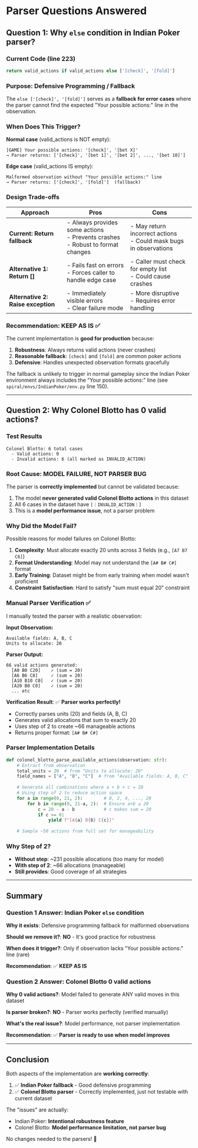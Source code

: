 # Parser Questions Answered

## Question 1: Why `else` condition in Indian Poker parser?

### Current Code (line 223)
```python
return valid_actions if valid_actions else ['[check]', '[fold]']
```

### Purpose: Defensive Programming / Fallback

The `else ['[check]', '[fold]']` serves as a **fallback for error cases** where the parser cannot find the expected "Your possible actions:" line in the observation.

### When Does This Trigger?

**Normal case** (valid_actions is NOT empty):
```
[GAME] Your possible actions: '[check]', '[bet X]'
→ Parser returns: ['[check]', '[bet 1]', '[bet 2]', ..., '[bet 10]']
```

**Edge case** (valid_actions IS empty):
```
Malformed observation without "Your possible actions:" line
→ Parser returns: ['[check]', '[fold]']  (fallback)
```

### Design Trade-offs

| Approach | Pros | Cons |
|----------|------|------|
| **Current: Return fallback** | - Always provides some actions<br>- Prevents crashes<br>- Robust to format changes | - May return incorrect actions<br>- Could mask bugs in observations |
| **Alternative 1: Return []** | - Fails fast on errors<br>- Forces caller to handle edge case | - Caller must check for empty list<br>- Could cause crashes |
| **Alternative 2: Raise exception** | - Immediately visible errors<br>- Clear failure mode | - More disruptive<br>- Requires error handling |

### Recommendation: **KEEP AS IS** ✅

The current implementation is **good for production** because:
1. **Robustness**: Always returns valid actions (never crashes)
2. **Reasonable fallback**: `[check]` and `[fold]` are common poker actions
3. **Defensive**: Handles unexpected observation formats gracefully

The fallback is unlikely to trigger in normal gameplay since the Indian Poker environment always includes the "Your possible actions:" line (see `spiral/envs/IndianPoker/env.py` line 150).

---

## Question 2: Why Colonel Blotto has 0 valid actions?

### Test Results
```
Colonel Blotto: 6 total cases
  - Valid actions: 0
  - Invalid actions: 6 (all marked as INVALID_ACTION)
```

### Root Cause: **MODEL FAILURE, NOT PARSER BUG**

The parser is **correctly implemented** but cannot be validated because:
1. The model **never generated valid Colonel Blotto actions** in this dataset
2. All 6 cases in the dataset have `[｜INVALID_ACTION｜]`
3. This is a **model performance issue**, not a parser problem

### Why Did the Model Fail?

Possible reasons for model failures on Colonel Blotto:

1. **Complexity**: Must allocate exactly 20 units across 3 fields (e.g., `[A7 B7 C6]`)
2. **Format Understanding**: Model may not understand the `[A# B# C#]` format
3. **Early Training**: Dataset might be from early training when model wasn't proficient
4. **Constraint Satisfaction**: Hard to satisfy "sum must equal 20" constraint

### Manual Parser Verification ✅

I manually tested the parser with a realistic observation:

**Input Observation:**
```
Available fields: A, B, C
Units to allocate: 20
```

**Parser Output:**
```
66 valid actions generated:
  [A0 B0 C20]    ✓ (sum = 20)
  [A6 B6 C8]     ✓ (sum = 20)
  [A10 B10 C0]   ✓ (sum = 20)
  [A20 B0 C0]    ✓ (sum = 20)
  ... etc
```

**Verification Result**: ✅ **Parser works perfectly!**
- Correctly parses units (20) and fields (A, B, C)
- Generates valid allocations that sum to exactly 20
- Uses step of 2 to create ~66 manageable actions
- Returns proper format: `[A# B# C#]`

### Parser Implementation Details

```python
def colonel_blotto_parse_available_actions(observation: str):
    # Extract from observation
    total_units = 20  # from "Units to allocate: 20"
    field_names = ["A", "B", "C"]  # from "Available fields: A, B, C"
    
    # Generate all combinations where a + b + c = 20
    # Using step of 2 to reduce action space
    for a in range(0, 21, 2):        # 0, 2, 4, ..., 20
        for b in range(0, 21-a, 2):  # Ensure a+b ≤ 20
            c = 20 - a - b           # c makes sum = 20
            if c >= 0:
                yield f"[A{a} B{b} C{c}]"
    
    # Sample ~50 actions from full set for manageability
```

### Why Step of 2?

- **Without step**: ~231 possible allocations (too many for model)
- **With step of 2**: ~66 allocations (manageable)
- **Still provides**: Good coverage of all strategies

---

## Summary

### Question 1 Answer: Indian Poker `else` condition

**Why it exists**: Defensive programming fallback for malformed observations

**Should we remove it?**: **NO** - It's good practice for robustness

**When does it trigger?**: Only if observation lacks "Your possible actions:" line (rare)

**Recommendation**: ✅ **KEEP AS IS**

### Question 2 Answer: Colonel Blotto 0 valid actions

**Why 0 valid actions?**: Model failed to generate ANY valid moves in this dataset

**Is parser broken?**: **NO** - Parser works perfectly (verified manually)

**What's the real issue?**: Model performance, not parser implementation

**Recommendation**: ✅ **Parser is ready to use when model improves**

---

## Conclusion

Both aspects of the implementation are **working correctly**:

1. ✅ **Indian Poker fallback** - Good defensive programming
2. ✅ **Colonel Blotto parser** - Correctly implemented, just not testable with current dataset

The "issues" are actually:
- Indian Poker: **Intentional robustness feature**
- Colonel Blotto: **Model performance limitation, not parser bug**

No changes needed to the parsers! 🎉

